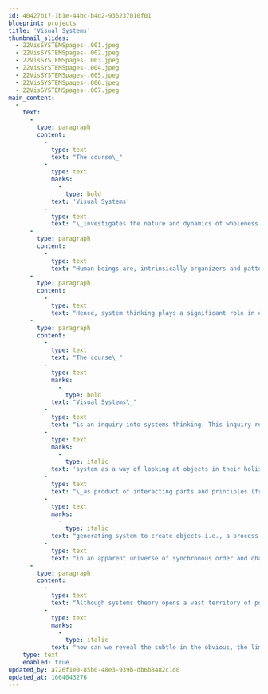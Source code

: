 ```yaml
---
id: 40427b17-1b1e-44bc-b4d2-936237010f01
blueprint: projects
title: 'Visual Systems'
thumbnail_slides:
  - 22VisSYSTEMSpages-.001.jpeg
  - 22VisSYSTEMSpages-.002.jpeg
  - 22VisSYSTEMSpages-.003.jpeg
  - 22VisSYSTEMSpages-.004.jpeg
  - 22VisSYSTEMSpages-.005.jpeg
  - 22VisSYSTEMSpages-.006.jpeg
  - 22VisSYSTEMSpages-.007.jpeg
main_content:
  -
    text:
      -
        type: paragraph
        content:
          -
            type: text
            text: "The course\_"
          -
            type: text
            marks:
              -
                type: bold
            text: 'Visual Systems'
          -
            type: text
            text: "\_investigates the nature and dynamics of wholeness: the tension between parts and wholes; how systems connect, relate and influence parts in relationship; and how these principles can serve the purpose of designed products."
      -
        type: paragraph
        content:
          -
            type: text
            text: "Human beings are, intrinsically organizers and pattern seekers, apparently due to a drive within us toward wholeness and integration for a sense of order, harmony, and unity in everything we are compelled to perceive this universe of complexity (including our personal relationship to it) as an operating “system” having underlying rules for principles that serve structure, meaning and function.\_"
      -
        type: paragraph
        content:
          -
            type: text
            text: "Hence, system thinking plays a significant role in every part of our lives, whether we do so consciously or instinctively, and so becomes a natural inherent feature in design, in every part of design without exception.\_"
      -
        type: paragraph
        content:
          -
            type: text
            text: "The course\_"
          -
            type: text
            marks:
              -
                type: bold
            text: "Visual Systems\_"
          -
            type: text
            text: "is an inquiry into systems thinking. This inquiry reflects two aspects of design: a)\_"
          -
            type: text
            marks:
              -
                type: italic
            text: 'system as a way of looking at objects in their holistic sense'
          -
            type: text
            text: "\_as product of interacting parts and principles (from contrast, hierarchy, pattern, grid, proportion, symmetry, to narrative, information, networking, etc.); and b) as a\_"
          -
            type: text
            marks:
              -
                type: italic
            text: "generating system to create objects—i.e., a process for search to invent and innovate\_"
          -
            type: text
            text: "in an apparent universe of synchronous order and chance.\_"
      -
        type: paragraph
        content:
          -
            type: text
            text: "Although systems theory opens a vast territory of potentially related design interests (e.g., social, cultural, environmental, etc.) we focus on the dynamics of the visual language to open perceptual awareness and deepen insight into the nature of design, with our main question being:\_"
          -
            type: text
            marks:
              -
                type: italic
            text: "how can we reveal the subtle in the obvious, the limitless in the limited?\_"
    type: text
    enabled: true
updated_by: a726f1e0-85b0-48e3-939b-db6b8482c1d0
updated_at: 1664043276
---
```

